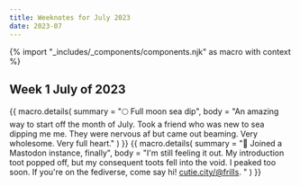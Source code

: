 ```yaml
---
title: Weeknotes for July 2023
date: 2023-07
---
```

{% import "_includes/_components/components.njk" as macro with context %}
## Week 1 July of 2023

<div class="pb-2">
    {{ macro.details(
      summary = "🌕 Full moon sea dip",
      body = "An amazing way to start off the month of July. Took a friend who was new to sea dipping me me. They were nervous af but came out beaming. Very wholesome. Very full heart."
    ) }}
    {{ macro.details(
      summary = "🐘 Joined a Mastodon instance, finally",
      body = "I'm still feeling it out. My introduction toot popped off, but my consequent toots fell into the void. I peaked too soon. If you're on the fediverse, come say hi! <a href='https://cutie.city/@frills' target='_blank'>cutie.city/@frills</a>. "
    ) }}
</div>

